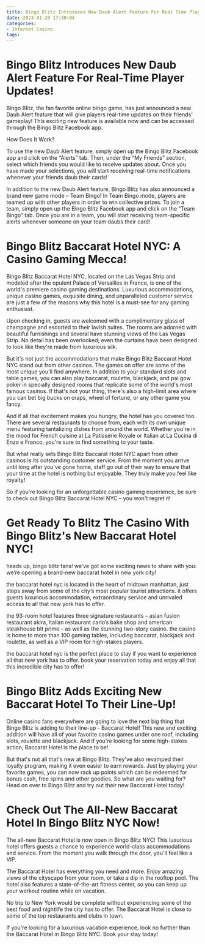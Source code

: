 ```yaml
---
title: Bingo Blitz Introduces New Daub Alert Feature For Real Time Player Updates!
date: 2023-01-28 17:30:04
categories:
- Internet Casino
tags:
---
```



#  Bingo Blitz Introduces New Daub Alert Feature For Real-Time Player Updates!

Bingo Blitz, the fan favorite online bingo game, has just announced a new Daub Alert feature that will give players real-time updates on their friends’ gameplay! This exciting new feature is available now and can be accessed through the Bingo Blitz Facebook app.

How Does It Work?

To use the new Daub Alert feature, simply open up the Bingo Blitz Facebook app and click on the “Alerts” tab. Then, under the “My Friends” section, select which friends you would like to receive updates about. Once you have made your selections, you will start receiving real-time notifications whenever your friends daub their cards!

In addition to the new Daub Alert feature, Bingo Blitz has also announced a brand new game mode – Team Bingo! In Team Bingo mode, players are teamed up with other players in order to win collective prizes. To join a team, simply open up the Bingo Blitz Facebook app and click on the “Team Bingo” tab. Once you are in a team, you will start receiving team-specific alerts whenever someone on your team daubs their card!

#  Bingo Blitz Baccarat Hotel NYC: A Casino Gaming Mecca!

Bingo Blitz Baccarat Hotel NYC, located on the Las Vegas Strip and modeled after the opulent Palace of Versailles in France, is one of the world's premiere casino gaming destinations. Luxurious accommodations, unique casino games, exquisite dining, and unparalleled customer service are just a few of the reasons why this hotel is a must-see for any gaming enthusiast.

Upon checking in, guests are welcomed with a complimentary glass of champagne and escorted to their lavish suites. The rooms are adorned with beautiful furnishings and several have stunning views of the Las Vegas Strip. No detail has been overlooked; even the curtains have been designed to look like they're made from luxurious silk.

But it's not just the accommodations that make Bingo Blitz Baccarat Hotel NYC stand out from other casinos. The games on offer are some of the most unique you'll find anywhere. In addition to your standard slots and table games, you can also play baccarat, roulette, blackjack, and pai gow poker in specially designed rooms that replicate some of the world's most famous casinos. If that's not your thing, there's also a high-limit area where you can bet big bucks on craps, wheel of fortune, or any other game you fancy.

And if all that excitement makes you hungry, the hotel has you covered too. There are several restaurants to choose from, each with its own unique menu featuring tantalizing dishes from around the world. Whether you're in the mood for French cuisine at La Patisserie Royale or Italian at La Cucina di Enzo e Franco, you're sure to find something to your taste.

But what really sets Bingo Blitz Baccarat Hotel NYC apart from other casinos is its outstanding customer service. From the moment you arrive until long after you've gone home, staff go out of their way to ensure that your time at the hotel is nothing but enjoyable. They truly make you feel like royalty!

So if you're looking for an unforgettable casino gaming experience, be sure to check out Bingo Blitz Baccarat Hotel NYC – you won't regret it!

#  Get Ready To Blitz The Casino With Bingo Blitz's New Baccarat Hotel NYC!

heads up, bingo blitz fans! we’ve got some exciting news to share with you: we’re opening a brand-new baccarat hotel in new york city!

the baccarat hotel nyc is located in the heart of midtown manhattan, just steps away from some of the city’s most popular tourist attractions. it offers guests luxurious accommodation, extraordinary service and unrivaled access to all that new york has to offer.

the 93-room hotel features three signature restaurants – asian fusion restaurant akira, italian restaurant carlo’s bake shop and american steakhouse blt prime – as well as the stunning two-story casino. the casino is home to more than 100 gaming tables, including baccarat, blackjack and roulette, as well as a VIP room for high-stakes players.

the baccarat hotel nyc is the perfect place to stay if you want to experience all that new york has to offer. book your reservation today and enjoy all that this incredible city has to offer!

#  Bingo Blitz Adds Exciting New Baccarat Hotel To Their Line-Up!

Online casino fans everywhere are going to love the next big thing that Bingo Blitz is adding to their line-up - Baccarat Hotel! This new and exciting addition will have all of your favorite casino games under one roof, including slots, roulette and blackjack. And if you're looking for some high-stakes action, Baccarat Hotel is the place to be!

But that's not all that's new at Bingo Blitz. They've also revamped their loyalty program, making it even easier to earn rewards. Just by playing your favorite games, you can now rack up points which can be redeemed for bonus cash, free spins and other goodies. So what are you waiting for? Head on over to Bingo Blitz and try out their new Baccarat Hotel today!

#  Check Out The All-New Baccarat Hotel In Bingo Blitz NYC Now!

The all-new Baccarat Hotel is now open in Bingo Blitz NYC! This luxurious hotel offers guests a chance to experience world-class accommodations and service. From the moment you walk through the door, you'll feel like a VIP.

The Baccarat Hotel has everything you need and more. Enjoy amazing views of the cityscape from your room, or take a dip in the rooftop pool. The hotel also features a state-of-the-art fitness center, so you can keep up your workout routine while on vacation.

No trip to New York would be complete without experiencing some of the best food and nightlife the city has to offer. The Baccarat Hotel is close to some of the top restaurants and clubs in town.

If you're looking for a luxurious vacation experience, look no further than the Baccarat Hotel in Bingo Blitz NYC. Book your stay today!